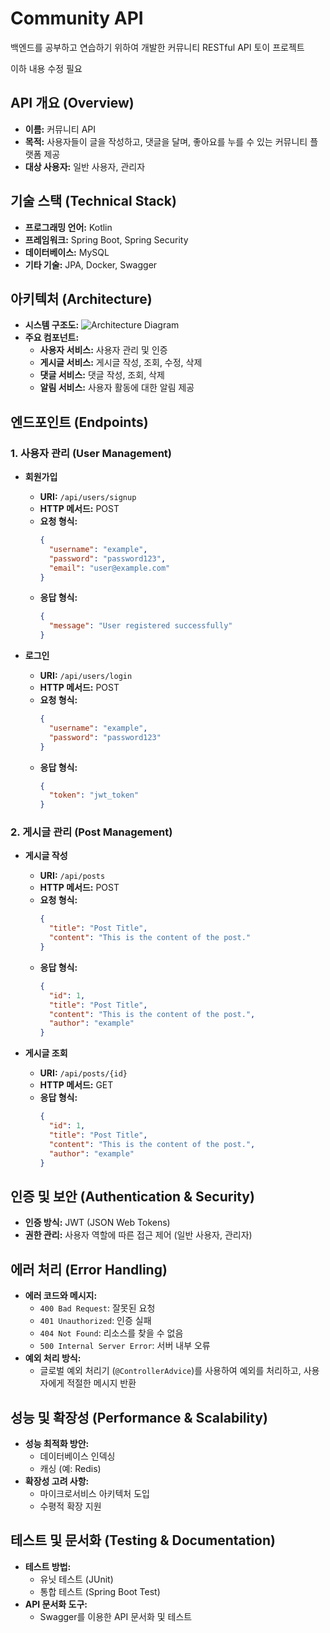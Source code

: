# Community API

백엔드를 공부하고 연습하기 위하여 개발한 커뮤니티 RESTful API 토이 프로젝트

이하 내용 수정 필요

## API 개요 (Overview)
- **이름:** 커뮤니티 API
- **목적:** 사용자들이 글을 작성하고, 댓글을 달며, 좋아요를 누를 수 있는 커뮤니티 플랫폼 제공
- **대상 사용자:** 일반 사용자, 관리자

## 기술 스택 (Technical Stack)
- **프로그래밍 언어:** Kotlin
- **프레임워크:** Spring Boot, Spring Security
- **데이터베이스:** MySQL
- **기타 기술:** JPA, Docker, Swagger

## 아키텍처 (Architecture)
- **시스템 구조도:**
  ![Architecture Diagram](링크)
- **주요 컴포넌트:**
  - **사용자 서비스:** 사용자 관리 및 인증
  - **게시글 서비스:** 게시글 작성, 조회, 수정, 삭제
  - **댓글 서비스:** 댓글 작성, 조회, 삭제
  - **알림 서비스:** 사용자 활동에 대한 알림 제공

## 엔드포인트 (Endpoints)
### 1. 사용자 관리 (User Management)
- **회원가입**
  - **URI:** `/api/users/signup`
  - **HTTP 메서드:** POST
  - **요청 형식:**
    ```json
    {
      "username": "example",
      "password": "password123",
      "email": "user@example.com"
    }
    ```
  - **응답 형식:**
    ```json
    {
      "message": "User registered successfully"
    }
    ```

- **로그인**
  - **URI:** `/api/users/login`
  - **HTTP 메서드:** POST
  - **요청 형식:**
    ```json
    {
      "username": "example",
      "password": "password123"
    }
    ```
  - **응답 형식:**
    ```json
    {
      "token": "jwt_token"
    }
    ```

### 2. 게시글 관리 (Post Management)
- **게시글 작성**
  - **URI:** `/api/posts`
  - **HTTP 메서드:** POST
  - **요청 형식:**
    ```json
    {
      "title": "Post Title",
      "content": "This is the content of the post."
    }
    ```
  - **응답 형식:**
    ```json
    {
      "id": 1,
      "title": "Post Title",
      "content": "This is the content of the post.",
      "author": "example"
    }
    ```

- **게시글 조회**
  - **URI:** `/api/posts/{id}`
  - **HTTP 메서드:** GET
  - **응답 형식:**
    ```json
    {
      "id": 1,
      "title": "Post Title",
      "content": "This is the content of the post.",
      "author": "example"
    }
    ```

## 인증 및 보안 (Authentication & Security)
- **인증 방식:** JWT (JSON Web Tokens)
- **권한 관리:** 사용자 역할에 따른 접근 제어 (일반 사용자, 관리자)

## 에러 처리 (Error Handling)
- **에러 코드와 메시지:**
  - `400 Bad Request`: 잘못된 요청
  - `401 Unauthorized`: 인증 실패
  - `404 Not Found`: 리소스를 찾을 수 없음
  - `500 Internal Server Error`: 서버 내부 오류
- **예외 처리 방식:**
  - 글로벌 예외 처리기 (`@ControllerAdvice`)를 사용하여 예외를 처리하고, 사용자에게 적절한 메시지 반환

## 성능 및 확장성 (Performance & Scalability)
- **성능 최적화 방안:**
  - 데이터베이스 인덱싱
  - 캐싱 (예: Redis)
- **확장성 고려 사항:**
  - 마이크로서비스 아키텍처 도입
  - 수평적 확장 지원

## 테스트 및 문서화 (Testing & Documentation)
- **테스트 방법:**
  - 유닛 테스트 (JUnit)
  - 통합 테스트 (Spring Boot Test)
- **API 문서화 도구:**
  - Swagger를 이용한 API 문서화 및 테스트

